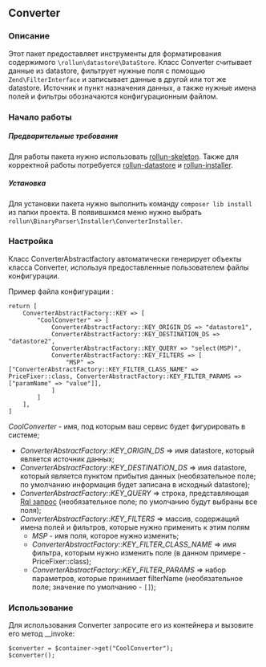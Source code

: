 ## Converter

### Описание

Этот пакет предоставляет инструменты для форматирования содержимого `\rollun\datastore\DataStore`. 
Класс Converter считывает данные из datastore, фильтрует нужные поля с помощью `Zend\FilterInterface` и записывает данные в другой или тот же datastore.
Источник и пункт назначения данных, а также нужные имена полей и фильтры обозначаются конфигурационным файлом.
### Начало работы
##### Предварительные требования
Для работы пакета нужно использовать [rollun-skeleton](https://github.com/rollun-com/rollun-skeleton). 
Также для корректной работы потребуется [rollun-datastore](https://github.com/rollun-com/rollun-datastore) и [rollun-installer](https://github.com/rollun-com/rollun-installer).
##### Установка
Для установки пакета нужно выполнить команду `composer lib install` из папки проекта. 
В появившкмся меню нужно выбрать `rollun\BinaryParser\Installer\ConverterInstaller`.

### Настройка

Класс ConverterAbstractfactory автоматически генерирует объекты класса Converter, используя предоставленные пользователем файлы конфигурации.

Пример файла конфигурации :
```
return [
    ConverterAbstractFactory::KEY => [
        "CoolConverter" => [
            ConverterAbstractFactory::KEY_ORIGIN_DS => "datastore1",
            ConverterAbstractFactory::KEY_DESTINATION_DS => "datastore2",
            ConverterAbstractFactory::KEY_QUERY => "select(MSP)",
            ConverterAbstractFactory::KEY_FILTERS => [
                "MSP" => ["ConverterAbstractFactory::KEY_FILTER_CLASS_NAME" => PriceFixer::class, ConverterAbstractFactory::KEY_FILTER_PARAMS => ["paramName" => "value"]],
            ]
        ]
    ],
]
```
*CoolConverter* - имя, под которым ваш сервис будет фигурировать в системе;
* *ConverterAbstractFactory::KEY_ORIGIN_DS* => имя datastore, который является источник данных;
* *ConverterAbstractFactory::KEY_DESTINATION_DS* => имя datastore, который является пунктом прибытия данных (необязательное поле; по умолчанию информация будет записана в исходный datastore);
* *ConverterAbstractFactory::KEY_QUERY* =>  строка, представляющая [Rql запрос](https://github.com/avz-cmf/zaboy-dojo/blob/master/doc/RQL.md) (необязательное поле; по умолчанию будут выбраны все поля);
* *ConverterAbstractFactory::KEY_FILTERS* => массив, содержащий имена полей и фильтров, которые нужно применить к этим полям
    * *MSP* - имя поля, которое нужно изменить;
    * *ConverterAbstractFactory::KEY_FILTER_CLASS_NAME* => имя фильтра, которым нужно изменить поле (в данном примере - PriceFixer::class);
    * *ConverterAbstractFactory::KEY_FILTER_PARAMS* => набор параметров, которые принимает filterName (необязательное поле; значение по умолчанию - `[]`);

### Использование

Для использования Converter запросите его из контейнера и вызовите его метод __invoke:
```
$converter = $container->get("CoolConverter");
$converter();
``` 
